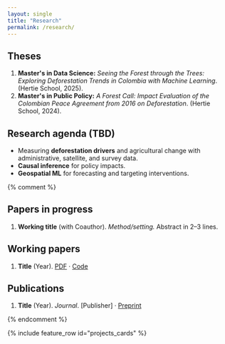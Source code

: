 ```yaml
---
layout: single
title: "Research"
permalink: /research/
---
```


## Theses  
1. **Master's in Data Science:** *Seeing the Forest through the Trees: Exploring Deforestation Trends in Colombia with Machine Learning*. (Hertie School, 2025).
2. **Master's in Public Policy:** *A Forest Call: Impact Evaluation of the Colombian Peace Agreement from 2016 on Deforestation*. (Hertie School, 2024).

## Research agenda (TBD)
- Measuring **deforestation drivers** and agricultural change with administrative, satellite, and survey data.
- **Causal inference** for policy impacts.
- **Geospatial ML** for forecasting and targeting interventions.


{% comment %}
## Papers in progress
1. **Working title** (with Coauthor). _Method/setting._ Abstract in 2–3 lines.

## Working papers
1. **Title** (Year). [PDF](/assets/docs/paper1.pdf) · [Code](https://github.com/yourrepo)

## Publications
1. **Title** (Year). *Journal*. [Publisher] · [Preprint](/assets/docs/pub1.pdf)

{% endcomment %}

{% include feature_row id="projects_cards" %}


